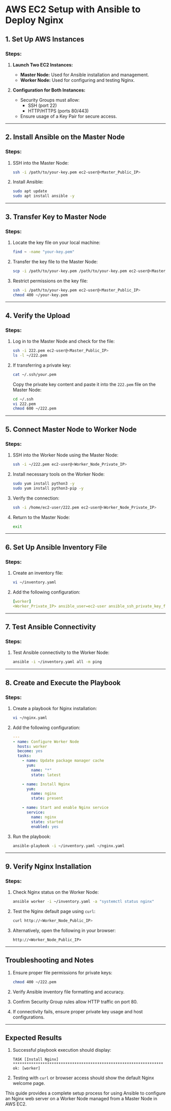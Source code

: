 
# AWS EC2 Setup with Ansible to Deploy Nginx

## 1. Set Up AWS Instances
### Steps:
1. **Launch Two EC2 Instances:**
   - **Master Node:** Used for Ansible installation and management.
   - **Worker Node:** Used for configuring and testing Nginx.

2. **Configuration for Both Instances:**
   - Security Groups must allow:
     - SSH (port 22)
     - HTTP/HTTPS (ports 80/443)
   - Ensure usage of a Key Pair for secure access.

---

## 2. Install Ansible on the Master Node
### Steps:
1. SSH into the Master Node:
   ```bash
   ssh -i /path/to/your-key.pem ec2-user@<Master_Public_IP>
   ```

2. Install Ansible:
   ```bash
   sudo apt update
   sudo apt install ansible -y
   ```

---

## 3. Transfer Key to Master Node
### Steps:
1. Locate the key file on your local machine:
   ```bash
   find ~ -name "your-key.pem"
   ```

2. Transfer the key file to the Master Node:
   ```bash
   scp -i /path/to/your-key.pem /path/to/your-key.pem ec2-user@<Master_Public_IP>:~
   ```

3. Restrict permissions on the key file:
   ```bash
   ssh -i /path/to/your-key.pem ec2-user@<Master_Public_IP>
   chmod 400 ~/your-key.pem
   ```

---

## 4. Verify the Upload
### Steps:
1. Log in to the Master Node and check for the file:
   ```bash
   ssh -i 222.pem ec2-user@<Master_Public_IP>
   ls -l ~/222.pem
   ```

2. If transferring a private key:
   ```bash
   cat ~/.ssh/your.pem
   ```
   Copy the private key content and paste it into the `222.pem` file on the Master Node:
   ```bash
   cd ~/.ssh
   vi 222.pem
   chmod 600 ~/222.pem
   ```

---

## 5. Connect Master Node to Worker Node
### Steps:
1. SSH into the Worker Node using the Master Node:
   ```bash
   ssh -i ~/222.pem ec2-user@<Worker_Node_Private_IP>
   ```

2. Install necessary tools on the Worker Node:
   ```bash
   sudo yum install python3 -y
   sudo yum install python3-pip -y
   ```

3. Verify the connection:
   ```bash
   ssh -i /home/ec2-user/222.pem ec2-user@<Worker_Node_Private_IP>
   ```

4. Return to the Master Node:
   ```bash
   exit
   ```

---

## 6. Set Up Ansible Inventory File
### Steps:
1. Create an inventory file:
   ```bash
   vi ~/inventory.yaml
   ```

2. Add the following configuration:
   ```yaml
   [worker]
   <Worker_Private_IP> ansible_user=ec2-user ansible_ssh_private_key_file=~/222.pem
   ```

---

## 7. Test Ansible Connectivity
### Steps:
1. Test Ansible connectivity to the Worker Node:
   ```bash
   ansible -i ~/inventory.yaml all -m ping
   ```

---

## 8. Create and Execute the Playbook
### Steps:
1. Create a playbook for Nginx installation:
   ```bash
   vi ~/nginx.yaml
   ```

2. Add the following configuration:
   ```yaml
   ---
   - name: Configure Worker Node
     hosts: worker
     become: yes
     tasks:
       - name: Update package manager cache
         yum:
           name: "*"
           state: latest

       - name: Install Nginx
         yum:
           name: nginx
           state: present

       - name: Start and enable Nginx service
         service:
           name: nginx
           state: started
           enabled: yes
   ```

3. Run the playbook:
   ```bash
   ansible-playbook -i ~/inventory.yaml ~/nginx.yaml
   ```

---

## 9. Verify Nginx Installation
### Steps:
1. Check Nginx status on the Worker Node:
   ```bash
   ansible worker -i ~/inventory.yaml -a "systemctl status nginx"
   ```

2. Test the Nginx default page using `curl`:
   ```bash
   curl http://<Worker_Node_Public_IP>
   ```

3. Alternatively, open the following in your browser:
   ```
   http://<Worker_Node_Public_IP>
   ```

---

## Troubleshooting and Notes
1. Ensure proper file permissions for private keys:
   ```bash
   chmod 400 ~/222.pem
   ```

2. Verify Ansible inventory file formatting and accuracy.
3. Confirm Security Group rules allow HTTP traffic on port 80.
4. If connectivity fails, ensure proper private key usage and host configurations.

---

## Expected Results
1. Successful playbook execution should display:
   ```
   TASK [Install Nginx] ******************************************************************
   ok: [worker]
   ```

2. Testing with `curl` or browser access should show the default Nginx welcome page.

This guide provides a complete setup process for using Ansible to configure an Nginx web server on a Worker Node managed from a Master Node in AWS EC2.

